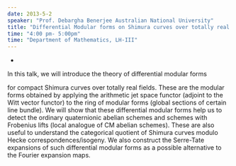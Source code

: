 ```yaml
---
date: 2013-5-2
speaker: "Prof. Debargha Benerjee Australian National University"
title: "Differential Modular forms on Shimura curves over totally real fields"
time: "4:00 pm- 5:00pm" 
time: "Department of Mathematics, LH-III"
---
```

-

In this talk, we will introduce the theory of differential modular forms

for compact Shimura curves over totally real fields. These are the
modular forms obtained by applying the arithmetic jet space functor
(adjoint to the Witt vector functor) to the ring of modular forms
(global sections of certain line bundle). We will show that these
differential modular forms help us to detect the ordinary quaternionic
abelian schemes and schemes with Frobenius lifts (local analogue
of CM abelian schemes). These are also useful to understand the
categorical quotient of Shimura curves modulo Hecke
correspondences/isogeny. We also construct the Serre-Tate
expansions of such differential modular forms  as a possible
alternative to the Fourier expansion maps.
